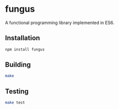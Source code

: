 # fungus

A functional programming library implemented in ES6.


## Installation

```bash
npm install fungus
```


## Building

```bash
make
```


## Testing

```bash
make test
```



<!--
## Goals
- Usable as ES6 modules
- Usable in node
- Usable in the browser
- Pragmatic without sacrificing core FP tenets
- API as familiar as possible to those who have used Underscore, Lodash, etc.
- Well tested and documented
- Easy-to-understand codebase / usable as a FP study guide
- Lightweight, doesn't use features from Traceur that require the Traceur runtime
-->
